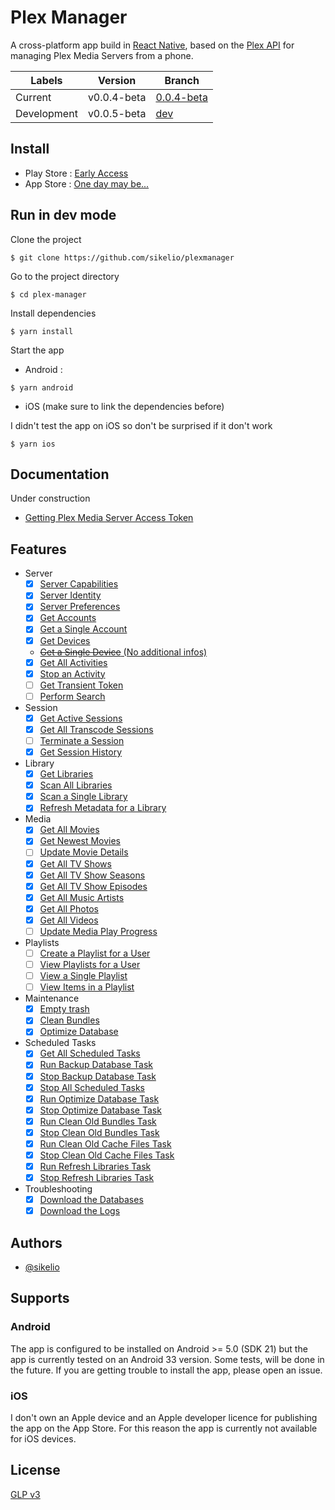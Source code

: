 
# Plex Manager

A cross-platform app build in [React Native](https://reactnative.dev/), based on the [Plex API](https://www.plexopedia.com/plex-media-server/api/) for managing Plex Media Servers from a phone.

| Labels      | Version     | Branch                                                               |
|-------------|-------------|----------------------------------------------------------------------|
| Current     | v0.0.4-beta | [0.0.4-beta](https://github.com/sikelio/plexmanager/tree/0.0.4-beta) |
| Development | v0.0.5-beta | [dev](https://github.com/sikelio/plexmanager/tree/dev)               |

## Install

- Play Store : [Early Access](https://play.google.com/store/apps/details?id=wtf.plexmanager)
- App Store : [One day may be...](#ios)

## Run in dev mode

Clone the project

```
$ git clone https://github.com/sikelio/plexmanager
```

Go to the project directory

```
$ cd plex-manager
```

Install dependencies

```
$ yarn install
```

Start the app

- Android :
```
$ yarn android
```

- iOS (make sure to link the dependencies before)

I didn't test the app on iOS so don't be surprised if it don't work
```
$ yarn ios
```

## Documentation

Under construction

- [Getting Plex Media Server Access Token](https://github.com/sikelio/plexmanager/wiki/Getting-Plex-Media-Server-Access-Token)

## Features

- Server
    - [X] [Server Capabilities](https://github.com/sikelio/plexmanager/issues/1)
    - [X] [Server Identity](https://github.com/sikelio/plexmanager/issues/2)
    - [X] [Server Preferences](https://github.com/sikelio/plexmanager/issues/3)
    - [X] [Get Accounts](https://github.com/sikelio/plexmanager/issues/4)
    - [X] [Get a Single Account](https://github.com/sikelio/plexmanager/issues/4)
    - [X] [Get Devices](https://github.com/sikelio/plexmanager/issues/5)
    - [~~Get a Single Device~~ (No additional infos)](https://github.com/sikelio/plexmanager/issues/6)
    - [X] [Get All Activities](https://github.com/sikelio/plexmanager/issues/7)
    - [X] [Stop an Activity](https://github.com/sikelio/plexmanager/issues/8)
    - [ ] [Get Transient Token](https://github.com/sikelio/plexmanager/issues/60)
    - [ ] [Perform Search](https://github.com/sikelio/plexmanager/issues/61)
- Session
    - [X] [Get Active Sessions](https://github.com/sikelio/plexmanager/issues/9)
    - [X] [Get All Transcode Sessions](https://github.com/sikelio/plexmanager/issues/10)
    - [ ] [Terminate a Session](https://github.com/sikelio/plexmanager/issues/11)
    - [X] [Get Session History](https://github.com/sikelio/plexmanager/issues/62)
- Library
    - [X] [Get Libraries](https://github.com/sikelio/plexmanager/issues/12)
    - [X] [Scan All Libraries](https://github.com/sikelio/plexmanager/issues/45)
    - [X] [Scan a Single Library](https://github.com/sikelio/plexmanager/issues/46)
    - [X] [Refresh Metadata for a Library](https://github.com/sikelio/plexmanager/issues/12)
- Media
    - [X] [Get All Movies](https://github.com/sikelio/plexmanager/issues/13)
    - [X] [Get Newest Movies](https://github.com/sikelio/plexmanager/issues/14)
    - [ ] [Update Movie Details](https://github.com/sikelio/plexmanager/issues/15)
    - [X] [Get All TV Shows](https://github.com/sikelio/plexmanager/issues/16)
    - [X] [Get All TV Show Seasons](https://github.com/sikelio/plexmanager/issues/17)
    - [X] [Get All TV Show Episodes](https://github.com/sikelio/plexmanager/issues/18)
    - [X] [Get All Music Artists](https://github.com/sikelio/plexmanager/issues/19)
    - [X] [Get All Photos](https://github.com/sikelio/plexmanager/issues/20)
    - [X] [Get All Videos](https://github.com/sikelio/plexmanager/issues/21)
    - [ ] [Update Media Play Progress](https://github.com/sikelio/plexmanager/issues/22)
- Playlists
    - [ ] [Create a Playlist for a User](https://github.com/sikelio/plexmanager/issues/63)
    - [ ] [View Playlists for a User](https://github.com/sikelio/plexmanager/issues/23)
    - [ ] [View a Single Playlist](https://github.com/sikelio/plexmanager/issues/24)
    - [ ] [View Items in a Playlist](https://github.com/sikelio/plexmanager/issues/25)
- Maintenance
    - [X] [Empty trash](https://github.com/sikelio/plexmanager/issues/26)
    - [X] [Clean Bundles](https://github.com/sikelio/plexmanager/issues/27)
    - [X] [Optimize Database](https://github.com/sikelio/plexmanager/issues/28)
- Scheduled Tasks
    - [X] [Get All Scheduled Tasks](https://github.com/sikelio/plexmanager/issues/29)
    - [X] [Run Backup Database Task](https://github.com/sikelio/plexmanager/issues/30)
    - [X] [Stop Backup Database Task](https://github.com/sikelio/plexmanager/issues/66)
    - [X] [Stop All Scheduled Tasks](https://github.com/sikelio/plexmanager/issues/64)
    - [X] [Run Optimize Database Task](https://github.com/sikelio/plexmanager/issues/67)
    - [X] [Stop Optimize Database Task](https://github.com/sikelio/plexmanager/issues/68)
    - [X] [Run Clean Old Bundles Task](https://github.com/sikelio/plexmanager/issues/69)
    - [X] [Stop Clean Old Bundles Task](https://github.com/sikelio/plexmanager/issues/70)
    - [X] [Run Clean Old Cache Files Task](https://github.com/sikelio/plexmanager/issues/71)
    - [X] [Stop Clean Old Cache Files Task](https://github.com/sikelio/plexmanager/issues/72)
    - [X] [Run Refresh Libraries Task](https://github.com/sikelio/plexmanager/issues/73)
    - [X] [Stop Refresh Libraries Task](https://github.com/sikelio/plexmanager/issues/74)
- Troubleshooting
    - [X] [Download the Databases](https://github.com/sikelio/plexmanager/issues/31)
    - [X] [Download the Logs](https://github.com/sikelio/plexmanager/issues/32)

## Authors

- [@sikelio](https://www.github.com/sikelio)

## Supports

### Android
The app is configured to be installed on Android >= 5.0 (SDK 21) but the app is currently tested on an Android 33 version. Some tests, will be done in the future. If you are getting trouble to install the app, please open an issue.

### iOS
I don't own an Apple device and an Apple developer licence for publishing the app on the App Store. For this reason the app is currently not available for iOS devices.
## License

[GLP v3](https://github.com/sikelio/plexmanager/blob/main/LICENCE.md)
